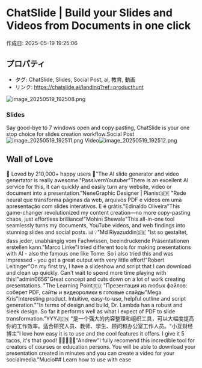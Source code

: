# ChatSlide | Build your Slides and Videos from Documents in one click

作成日: 2025-05-19 19:25:06

## プロパティ

- タグ: ChatSlide, Slides, Social Post, ai, 教育, 動画
- リンク: https://chatslide.ai/landing?ref=producthunt

![image_20250519_192508.png](../assets/image_20250519_192508.png)
### Slides
Say good-bye to 7 windows open and copy pasting, ChatSlide is your one stop choice for slides creation workflow.Social Post![image_20250519_192511.png](../assets/image_20250519_192511.png)
Video![image_20250519_192512.png](../assets/image_20250519_192512.png)
## Wall of Love
💙 Loved by 210,000+ happy users 💙"The AI slide generator and video genertator is really awesome."PassivernYoutuber"There is an excellent AI service for this, it can quickly and easily turn any website, video or document into a presentation."NeneGraphic Designer | Pianist🇧🇷 "Rede neural que transforma páginas da web, arquivos PDF e vídeos em uma apresentação com slides interativos. E é grátis."Edinaldo Oliveira"This game-changer revolutionized my content creation—no more copy-pasting chaos, just effortless brilliance!"Mohini Shewale"This all-in-one tool seamlessly turns my documents, YouTube videos, and web findings into stunning slides and social posts. 📊💡"Md Riyazuddin🇩🇪 "Ist so gestaltet, dass jeder, unabhängig vom Fachwissen, beeindruckende Präsentationen erstellen kann."Marco Linke"I tried different tools for making presentations with AI - also the famous one like Tome. So i also tried this and was impressed - you get a great output with very little effort!"Robert Leitinger"On my first try, I have a slideshow and script that I can download and clean up quickly. Can't wait to spend more time playing with this!"admin0656"Great concept and cuts down on a lot of work creating presentations. "The Learning Point🇷🇺 "Презентация из любых файлов: соберет PDF, сайты и видеоролики в готовые слайды"Mega Kris"Interesting product. Intuitive, easy-to-use, helpful outline and script generation.""In terms of design and build, Dr. Lambda has a robust and sleek design. So far it performs well as what I expect of PDF to slide transformation."YYYJ🇨🇳 "是一个强大的内容整理和组织工具，可以大幅度提高你的工作效率。适合研究人员、教师、学生、顾问和办公室工作人员。"小互财经博主"I love how easy it is to use and the cool features it offers. I give it 5 tacos, it's that good! 🌮🌮🌮🌮🌮"Andrew"I fully recomend this incredible tool for creators of courses or education persons. You will be able to download your presentation created in minutes and you can create a video for your socialmedia."Mucio## Learn how to use with ease

